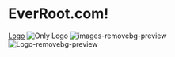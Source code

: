 # EverRoot.com!
[Logo](https://github.com/user-attachments/assets/012d3352-0ab0-42fe-b43e-fbbfa211ece7)
![Only Logo](https://github.com/user-attachments/assets/2d833ae8-c83f-497b-8e99-dc8e63ce2de0)
![images-removebg-preview](https://github.com/user-attachments/assets/33b09245-438d-40a1-8225-b18d771f9315)
![Logo-removebg-preview](https://github.com/user-attachments/assets/e684db4e-4ed6-4870-96ef-554b4998f2f7)
